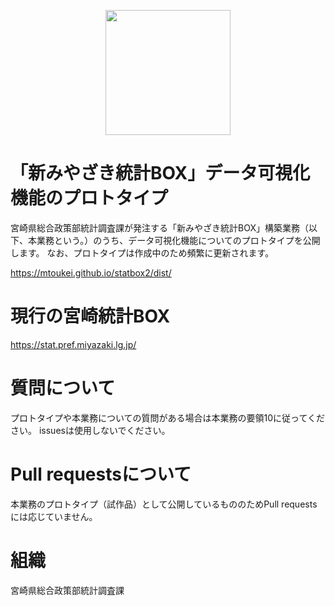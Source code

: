 <p align="center"">
<a href="https://tokeichosa.github.io/statbox2/dist/" target="_blank">
  <img src="https://github.com/mtoukei/statbox2/blob/master/img/tokeibox.JPG" width=200>
</a>
</p>

# 「新みやざき統計BOX」データ可視化機能のプロトタイプ
宮崎県総合政策部統計調査課が発注する「新みやざき統計BOX」構築業務（以下、本業務という。）のうち、データ可視化機能についてのプロトタイプを公開します。
なお、プロトタイプは作成中のため頻繁に更新されます。

https://mtoukei.github.io/statbox2/dist/

# 現行の宮崎統計BOX
https://stat.pref.miyazaki.lg.jp/

# 質問について
プロトタイプや本業務についての質問がある場合は本業務の要領10に従ってください。
issuesは使用しないでください。

# Pull requestsについて
本業務のプロトタイプ（試作品）として公開しているもののためPull requestsには応じていません。

# 組織
宮崎県総合政策部統計調査課
